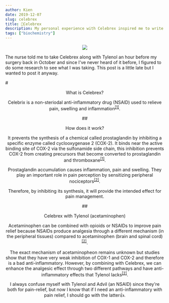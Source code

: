 ```yaml
---
author: Kien
date: 2019-12-07
slug: celebrex
title: 💊Celebrex
description: My personal experience with Celebrex inspired me to write a bite-sized explanation on how they work.
tags: ["biochemistry"]
---
```


<p align="center">
  <img src="https://media.giphy.com/media/PNzZUSeC9oixG/giphy.gif" />
</p>

The nurse told me to take Celebrex along with Tylenol an hour before my surgery back in October and since I've never heard of it before, I figured to do some research to see what I was taking. This post is a little late but I wanted to post it anyway.

#<center>What is Celebrex?

Celebrix is a non-steriodal anti-inflammatory drug (NSAID) used to relieve pain, swelling and inflammation<sup><a href="https://www.ncbi.nlm.nih.gov/pmc/articles/PMC3303994/" target="_blank">[1]</sup></a>.

##<center>How does it work?

It prevents the synthesis of a chemical called prostaglandin by inhibiting a specific enzyme called cyclooxygenase 2 (COX-2). It binds near the active binding site of COX-2 via the sulfonamide side chain, this inhibition prevents COX-2 from creating precursors that become converted to prostaglandin and thromboxane<sup><a href="https://www.ncbi.nlm.nih.gov/pmc/articles/PMC3303994/" target="_blank">[1]</sup></a>.

Prostaglandin accumulation causes inflammation, pain and swelling. They play an important role in pain perception by sensitizing peripheral nociceptors<sup><a href="https://www.ncbi.nlm.nih.gov/pubmed/15005014" target="_blank">[2]</sup></a>.

Therefore, by inhibiting its synthesis, it will provide the intended effect for pain management.

##<center>Celebrex with Tylenol (acetaminophen)

Acetaminophen can be combined with opioids or NSAIDs to improve pain relief because NSAIDs produce analgesia through a different mechanism (in the peripheral tissues) compared to acetaminophen (brain and spinal cord)<sup><a href="https://www.ncbi.nlm.nih.gov/pubmed/15005014" target="_blank">[2]</sup></a>.

The exact mechanism of acetaminopheon remains unknown but studies show that they have very weak inhibition of COX-1 and COX-2 and therefore is a bad anti-inflammatory.
However, by combining with Celebrex, we can enhance the analgesic effect through two different pathways and have anti-inflammatory effects that Tylenol lacks<sup><a href="https://www.ncbi.nlm.nih.gov/pubmed/15005014" target="_blank">[2]</sup></a>.

I always confuse myself with Tylenol and Advil (an NSAID) since they're both for pain-relief, but now I know that if I need an anti-inflammatory with pain relief, I should go with the latter👍.
